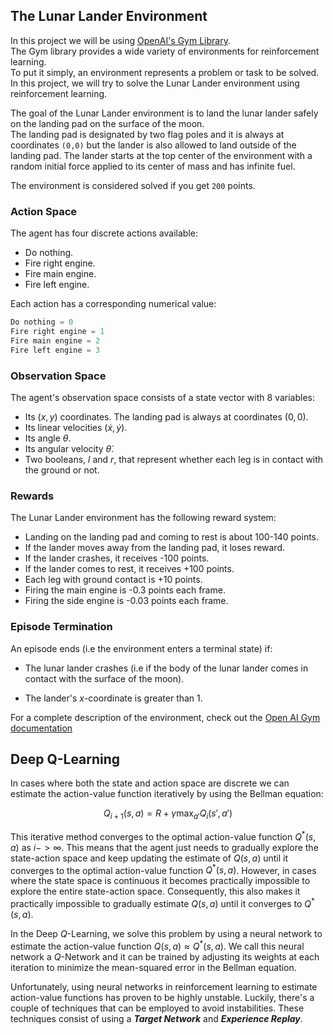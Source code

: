 ## The Lunar Lander Environment

In this project we will be using [OpenAI's Gym Library](https://www.gymlibrary.dev/).  
The Gym library provides a wide variety of environments for reinforcement learning.  
To put it simply, an environment represents a problem or task to be solved. In this project, we will try to solve the Lunar Lander environment using reinforcement learning.  

The goal of the Lunar Lander environment is to land the lunar lander safely on the landing pad on the surface of the moon.   
The landing pad is designated by two flag poles and it is always at coordinates `(0,0)` but the lander is also allowed to land outside of the landing pad. The lander starts at the top center of the environment with a random initial force applied to its center of mass and has infinite fuel.  
  
The environment is considered solved if you get `200` points.  
  
### Action Space

The agent has four discrete actions available:

* Do nothing.
* Fire right engine.
* Fire main engine.
* Fire left engine.

Each action has a corresponding numerical value:

```python
Do nothing = 0
Fire right engine = 1
Fire main engine = 2
Fire left engine = 3
```  
  
### Observation Space

The agent's observation space consists of a state vector with 8 variables:

* Its $(x,y)$ coordinates. The landing pad is always at coordinates $(0,0)$.
* Its linear velocities $(\dot x,\dot y)$.
* Its angle $\theta$.
* Its angular velocity $\dot \theta$.
* Two booleans, $l$ and $r$, that represent whether each leg is in contact with the ground or not.
  
  
### Rewards

The Lunar Lander environment has the following reward system:

* Landing on the landing pad and coming to rest is about 100-140 points.
* If the lander moves away from the landing pad, it loses reward. 
* If the lander crashes, it receives -100 points.
* If the lander comes to rest, it receives +100 points.
* Each leg with ground contact is +10 points.
* Firing the main engine is -0.3 points each frame.
* Firing the side engine is -0.03 points each frame.
  
  
### Episode Termination

An episode ends (i.e the environment enters a terminal state) if:

* The lunar lander crashes (i.e if the body of the lunar lander comes in contact with the surface of the moon).

* The lander's $x$-coordinate is greater than 1.  
  
  
  
For a complete description of the environment, check out the [Open AI Gym documentation](https://www.gymlibrary.dev/environments/box2d/lunar_lander/)  
  
  
  
## Deep Q-Learning

In cases where both the state and action space are discrete we can estimate the action-value function iteratively by using the Bellman equation:

$$
Q_{i+1}(s,a) = R + \gamma \max_{a'}Q_i(s',a')
$$

This iterative method converges to the optimal action-value function $Q^*(s,a)$ as $i -> ∞$. This means that the agent just needs to gradually explore the state-action space and keep updating the estimate of $Q(s,a)$ until it converges to the optimal action-value function $Q^*(s,a)$. However, in cases where the state space is continuous it becomes practically impossible to explore the entire state-action space. Consequently, this also makes it practically impossible to gradually estimate $Q(s,a)$ until it converges to $Q^*(s,a)$.

In the Deep $Q$-Learning, we solve this problem by using a neural network to estimate the action-value function $Q(s,a)\approx Q^*(s,a)$. We call this neural network a $Q$-Network and it can be trained by adjusting its weights at each iteration to minimize the mean-squared error in the Bellman equation.

Unfortunately, using neural networks in reinforcement learning to estimate action-value functions has proven to be highly unstable. Luckily, there's a couple of techniques that can be employed to avoid instabilities. These techniques consist of using a ***Target Network*** and ***Experience Replay***.
